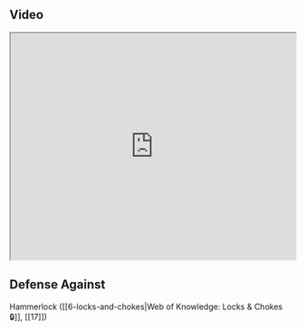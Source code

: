## Video

<iframe src="https://www.youtube.com/embed/-lpvjG0gD0E" width="100%" height="400"></iframe>

## Defense Against

Hammerlock ([[6-locks-and-chokes|Web of Knowledge: Locks & Chokes 🔒]], [[17]])